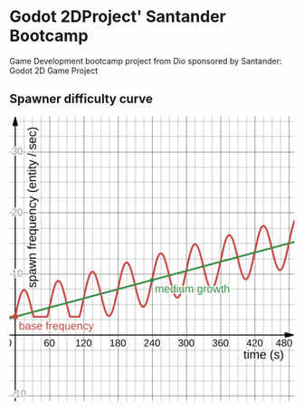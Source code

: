 # Godot 2DProject' Santander Bootcamp
Game Development bootcamp project from Dio sponsored by Santander:
Godot 2D Game Project

## Spawner difficulty curve

[![[Desmos Graph difficulty curve]](./.github/desmos-graph.svg)](https://www.desmos.com/calculator/bpcjmrq4yw)
